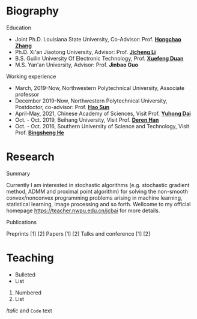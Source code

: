 # Biography
Education 
 - Joint Ph.D. Louisiana State University, Co-Advisor: Prof. [**Hongchao Zhang**](https://www.math.lsu.edu/~hozhang/)
 - Ph.D. Xi'an Jiaotong University, Advisor: Prof. [**Jicheng Li**](http://gr.xjtu.edu.cn/en/web/jcli)
 - B.S. Guilin University Of Electronic Technology, Prof. [**Xuefeng Duan**](https://www.guet.edu.cn/people/info/1003/1758.htm)
 - M.S. Yan'an University, Advisor: Prof. **Jinbao Guo**
 
Working experience
 - March, 2019-Now, Northwestern Polytechnical University, Associate professor
 - December 2019-Now, Northwestern Polytechnical University, Postdoctor, co-advisor: Prof. [**Hao Sun**](https://teacher.nwpu.edu.cn/sunhao.html)
 - April-May, 2021, Chinese Academy of Sciences, Visit Prof. [**Yuhong Dai**](http://lsec.cc.ac.cn/~dyh/)
 - Oct. - Oct. 2019, Beihang University, Visit Prof. [**Deren Han**](http://math.buaa.edu.cn/szdw/azcck/js/hdr.htm)
 - Oct. - Oct. 2016, Southern University of Science and Technology, Visit Prof. [**Bingsheng He**](http://maths.nju.edu.cn/~hebma/)
# Research
Summary

Currently I am interested in stochastic algorithms (e.g. stochastic gradient method, ADMM and proximal point algorithm) for solving the non-smooth convex/nonconvex programming problems arising in machine learning, statistical learning, image processing and so forth. Wellcome to my official homepage https://teacher.nwpu.edu.cn/jcbai for more details.

Publications

Preprints
[1]
[2]
Papers
[1]
[2]
Talks and conference
[1]
[2]
# Teaching


- Bulleted
- List

1. Numbered
2. List

 _Italic_ and `Code` text

